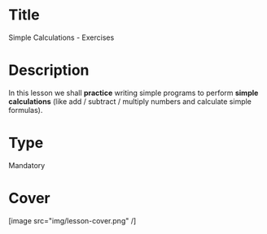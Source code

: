 # Title
Simple Calculations - Exercises

# Description
In this lesson we shall **practice** writing simple programs to perform **simple calculations** (like add / subtract / multiply numbers and calculate simple formulas).

# Type
Mandatory

# Cover
[image src="img/lesson-cover.png" /]
